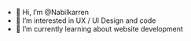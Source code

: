 - 👋 Hi, I’m @Nabilkarren
- 👀 I’m interested in UX / UI Design and code
- 🌱 I’m currently learning about website development

<!---
Nabilkarren/Nabilkarren is a ✨ special ✨ repository because its `README.md` (this file) appears on your GitHub profile.
You can click the Preview link to take a look at your changes.
--->
